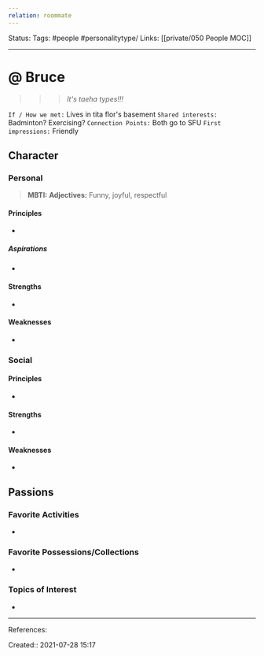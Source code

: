 ```yaml
---
relation: roommate
---
```

Status:
Tags:  #people #personalitytype/
Links: [[private/050 People MOC]]
___
# @ Bruce
> > > *It's taeha types!!!*

`If / How we met:` Lives in tita flor's basement
`Shared interests:` Badminton? Exercising?
`Connection Points:` Both go to SFU
`First impressions:` Friendly
## Character
### Personal
> **MBTI:** 
> **Adjectives:** Funny, joyful, respectful
#### Principles
- 
##### Aspirations
- 
#### Strengths
- 
#### Weaknesses
- 
### Social
#### Principles
- 
#### Strengths
- 
#### Weaknesses
- 
## Passions
### Favorite Activities
- 
### Favorite Possessions/Collections
- 
### Topics of Interest
- 
___
References:

Created:: 2021-07-28 15:17
